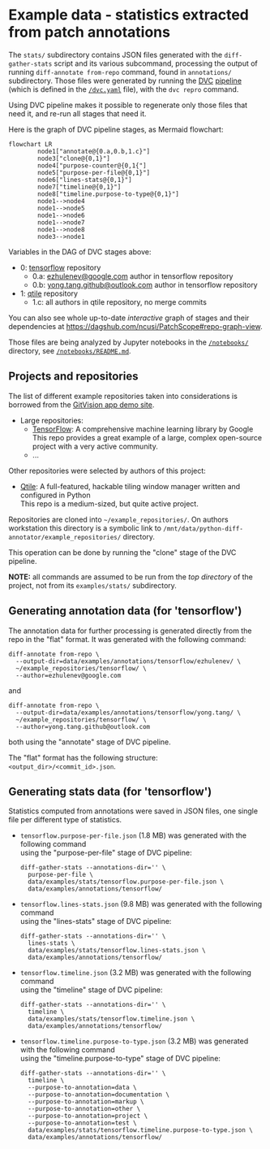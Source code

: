 # Example data - statistics extracted from patch annotations

The `stats/` subdirectory contains JSON files generated with the `diff-gather-stats`
script and its various subcommand, processing the output of running
`diff-annotate from-repo` command, found in `annotations/` subdirectory.
Those files were generated by running the [DVC][] [pipeline][dvc-pipelines]
(which is defined in the [`/dvc.yaml`](../../dvc.yaml) file), with the `dvc repro` command.

Using DVC pipeline makes it possible to regenerate only those files
that need it, and re-run all stages that need it.

Here is the graph of DVC pipeline stages, as Mermaid flowchart:
```mermaid
flowchart LR
        node1["annotate@{0.a,0.b,1.c}"]
        node3["clone@{0,1}"]
        node4["purpose-counter@{0,1{"]
        node5["purpose-per-file@{0,1}"]
        node6["lines-stats@{0,1}"]
        node7["timeline@{0,1}"]
        node8["timeline.purpose-to-type@{0,1}"]
        node1-->node4
        node1-->node5
        node1-->node6
        node1-->node7
        node1-->node8
        node3-->node1
```
Variables in the DAG of DVC stages above:
- 0: [tensorflow](https://github.com/tensorflow/tensorflow) repository
    - 0.a: ezhulenev@google.com author in tensorflow repository
    - 0.b: yong.tang.github@outlook.com author in tensorflow repository
- 1: [qtile](https://github.com/qtile/qtile) repository
    - 1.c: all authors in qtile repository, no merge commits

You can also see whole up-to-date _interactive_ graph of stages
and their dependencies at <https://dagshub.com/ncusi/PatchScope#repo-graph-view>.

Those files are being analyzed by Jupyter notebooks in the
[`/notebooks/`](../../notebooks) directory,
see [`/notebooks/README.md`](../../notebooks/README.md).


## Projects and repositories

The list of different example repositories taken into considerations
is borrowed from the [GitVision app demo site](https://gitvis.web.app/).

- Large repositories:
  - [TensorFlow](https://github.com/tensorflow/tensorflow): A comprehensive machine learning library by Google<br>
    This repo provides a great example of a large, complex open-source project with a very active community.
  - ...

Other repositories were selected by authors of this project:
- [Qtile](https://github.com/qtile/qtile): A full-featured, hackable tiling window manager written and configured in Python<br>
  This repo is a medium-sized, but quite active project.

Repositories are cloned into `~/example_repositories/`.
On authors workstation this directory is a symbolic link to
`/mnt/data/python-diff-annotator/example_repositories/` directory.

This operation can be done by running the "clone" stage of the DVC pipeline.

**NOTE:** all commands are assumed to be run from the _top directory_
of the project, not from its `examples/stats/` subdirectory.


## Generating annotation data (for 'tensorflow')

The annotation data for further processing is generated directly from the repo
in the "flat" format.  It was generated with the following command:
```commandline
diff-annotate from-repo \
  --output-dir=data/examples/annotations/tensorflow/ezhulenev/ \
  ~/example_repositories/tensorflow/ \
  --author=ezhulenev@google.com
```
and
```commandline
diff-annotate from-repo \
  --output-dir=data/examples/annotations/tensorflow/yong.tang/ \
  ~/example_repositories/tensorflow/ \
  --author=yong.tang.github@outlook.com
```
both using the "annotate" stage of DVC pipeline.

The "flat" format has the following structure:
`<output_dir>/<commit_id>.json`.

## Generating stats data (for 'tensorflow')

Statistics computed from annotations were saved in JSON files, one single
file per different type of statistics.

- `tensorflow.purpose-per-file.json` (1.8 MB) was generated with the following command<br>
  using the "purpose-per-file" stage of DVC pipeline:

    ```commandline
    diff-gather-stats --annotations-dir='' \
      purpose-per-file \
      data/examples/stats/tensorflow.purpose-per-file.json \
      data/examples/annotations/tensorflow/
    ```


- `tensorflow.lines-stats.json` (9.8 MB) was generated with the following command<br>
  using the "lines-stats" stage of DVC pipeline:

    ```commandline
    diff-gather-stats --annotations-dir='' \
      lines-stats \
      data/examples/stats/tensorflow.lines-stats.json \
      data/examples/annotations/tensorflow/
    ```


- `tensorflow.timeline.json` (3.2 MB) was generated with the following command<br>
  using the "timeline" stage of DVC pipeline:

    ```commandline
    diff-gather-stats --annotations-dir='' \
      timeline \
      data/examples/stats/tensorflow.timeline.json \
      data/examples/annotations/tensorflow/
    ```


- `tensorflow.timeline.purpose-to-type.json` (3.2 MB) was generated with
  the following command<br>
  using the "timeline.purpose-to-type" stage of DVC pipeline:

    ```commandline
    diff-gather-stats --annotations-dir='' \
      timeline \
      --purpose-to-annotation=data \
      --purpose-to-annotation=documentation \
      --purpose-to-annotation=markup \
      --purpose-to-annotation=other \
      --purpose-to-annotation=project \
      --purpose-to-annotation=test \
      data/examples/stats/tensorflow.timeline.purpose-to-type.json \
      data/examples/annotations/tensorflow/
    ```


[DVC]: https://dvc.org/ "Data Version Control · DVC"
[dvc-pipelines]: https://dvc.org/doc/user-guide/pipelines "Pipelines | Data Version Control · DVC"
